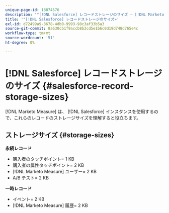 ```yaml
---
unique-page-id: 18874576
description: '"[!DNL Salesforce] レコードストレージのサイズ — [!DNL Marketo Measure]  — 製品ドキュメント»'
title: '"[!DNL Salesforce] レコードストレージのサイズ»'
exl-id: d72499a9-3678-4db0-9993-98c3af33b5a3
source-git-commit: 8a630cb1f9accb8b3cd5e1b6c0d19d748d765e4c
workflow-type: tm+mt
source-wordcount: '51'
ht-degree: 0%

---
```


# [!DNL Salesforce] レコードストレージのサイズ {#salesforce-record-storage-sizes}

[!DNL Marketo Measure] は、 [!DNL Salesforce] インスタンスを使用するので、これらのレコードのストレージサイズを理解すると役立ちます。

## ストレージサイズ {#storage-sizes}

**永続レコード**

* 購入者のタッチポイント= 1 KB
* 購入者の属性タッチポイント= 2 KB
* [!DNL Marketo Measure] ユーザー= 2 KB
* A/B テスト= 2 KB

**一時レコード**

* イベント= 2 KB
* [!DNL Marketo Measure] 履歴= 2 KB
